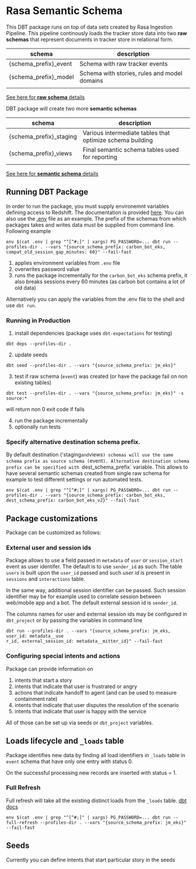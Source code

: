 # Rasa Semantic Schema
This DBT package runs on top of data sets created by Rasa Ingestion Pipeline. This pipeline continously loads the tracker store data into two **raw schemas** that represent documents in tracker store in relational form.

| schema                | description                                  |
| --------------------- | -------------------------------------------- |
| {schema_prefix}_event | Schema with raw tracker events               |
| {schema_prefix}_model | Schema with stories, rules and model domains |
|                       |                                              |

[See here for **raw schema** details](README_RAW_SCHEMA.md)


DBT package will create two more **semantic schemas**

| schema                  | description                                               |
| ----------------------- | --------------------------------------------------------- |
| {schema_prefix}_staging | Various intermediate tables that optimize schema building |
| {schema_prefix}_views   | Final semantic schema tables used for reporting           |
|                         |                                                           |

[See here for **semantic schema** details](README_SCHEMA.md)

## Running DBT Package
In order to run the package, you must supply environemnt variables defining access to Redshift. The documentation is provided [here](https://github.com/scale-vector/rasa_data_ingestion_deployment/blob/master/autopoiesis/DEPLOYMENT.md#redshift-access). You can also use the [.env](.env) file as an example.
The prefix of the schemas from which packages takes and writes data must be supplied from command line.
Following example
```
env $(cat .env | grep "^[^#;]" | xargs) PG_PASSWORD=... dbt run --profiles-dir . --vars "{source_schema_prefix: carbon_bot_eks, compat_old_session_gap_minutes: 60}" --fail-fast
```
1. applies environment variables from `.env` file
2. overwrites password value
3. runs the package incrementally for the `carbon_bot_eks` schema prefix, it also breaks sessions every 60 minutes (as carbon bot contains a lot of old data)

Alternatively you can apply the variables from the .env file to the shell and use `dbt run`.

### Running in Production
1. install dependencies (package uses `dbt-expectations` for testing)
```
dbt deps --profiles-dir .
```
2. update seeds
```
dbt seed --profiles-dir . --vars "{source_schema_prefix: jm_eks}"
```
3. test if raw schema (`event`) was created (or have the package fail on non existing tables)
```
dbt test --profiles-dir . --vars "{source_schema_prefix: jm_eks}" -s source:*
```
will return non 0 exit code if fails

4. run the package incrementally
5. optionally run tests

### Specify alternative destination schema prefix.
By default destination ('staging` and `views`) schemas will use the same schema prefix as source schema (`event`). Alternative destination schema prefix can be specified with `dest_schema_prefix` variable. This allows to have several semantic schemas created from single raw schema for example to test different settings or run automated tests.
```
env $(cat .env | grep "^[^#;]" | xargs) PG_PASSWORD=... dbt run --profiles-dir . --vars "{source_schema_prefix: carbon_bot_eks, dest_schema_prefix: carbon_bot_eks_v2}" --fail-fast
```
## Package customizations
Package can be customized as follows:

### External user and session ids
Package allows to use a field passed in `metadata` of `user` or `session_start` event as user identifer. The default is to use `sender_id` as such. The table `users` is built upon the `user_id` passed and such *user id* is present in `sessions` and `interactions` table.

In the same way, additional session identifier can be passed. Such session identifier may be for example used to correlate session between web/mobile app and a bot. The default external session id is `sender_id`.

The columns names for user and external session ids may be configured in `dbt_project` or by passing the variables in command line

```
dbt run --profiles-dir . --vars "{source_schema_prefix: jm_eks, user_id: metadata__use
r_id, external_session_id: metadata__mitter_id}" --fail-fast
```

### Configuring special intents and actions
Package can provide information on 

1. intents that start a story
2. intents that indicate that user is frustrated or angry
3. actions that indicate handoff to agent (and can be used to measure containment rate)
4. intents that indicate that user disputes the resolution of the scenario
5. intents that indicate that user is happy with the service

All of those can be set up via seeds or `dbt_project` variables.

## Loads lifecycle and `_loads` table
Package identifies new data by finding all load identifiers in `_loads` table in `event` schema that have only one entry with status 0.

On the successful processing new records are inserted with status = 1.

### Full Refresh
Full refresh will take all the existing distinct loads from the `_loads` table.
[dbt docs](https://docs.getdbt.com/docs/building-a-dbt-project/building-models/configuring-incremental-models#what-if-the-columns-of-my-incremental-model-change)
```
env $(cat .env | grep "^[^#;]" | xargs) PG_PASSWORD=... dbt run --full-refresh --profiles-dir . --vars "{source_schema_prefix: jm_eks}" --fail-fast
```
## Seeds
Currently you can define intents that start particular story in the seeds